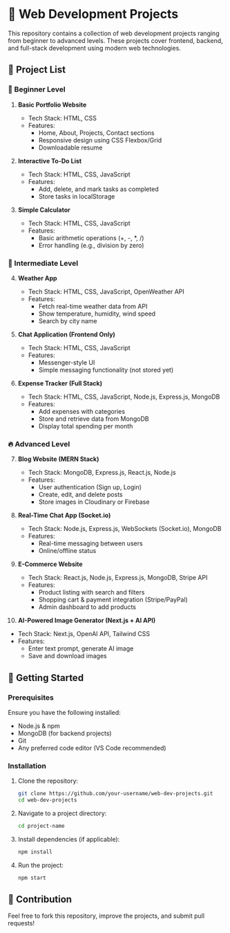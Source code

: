 # 🚀 Web Development Projects

This repository contains a collection of web development projects ranging from beginner to advanced levels. These projects cover frontend, backend, and full-stack development using modern web technologies.

## 📌 Project List

### 🔰 Beginner Level

1. **Basic Portfolio Website**
   - Tech Stack: HTML, CSS
   - Features:
     - Home, About, Projects, Contact sections
     - Responsive design using CSS Flexbox/Grid
     - Downloadable resume

2. **Interactive To-Do List**
   - Tech Stack: HTML, CSS, JavaScript
   - Features:
     - Add, delete, and mark tasks as completed
     - Store tasks in localStorage

3. **Simple Calculator**
   - Tech Stack: HTML, CSS, JavaScript
   - Features:
     - Basic arithmetic operations (+, -, *, /)
     - Error handling (e.g., division by zero)

### 🚀 Intermediate Level

4. **Weather App**
   - Tech Stack: HTML, CSS, JavaScript, OpenWeather API
   - Features:
     - Fetch real-time weather data from API
     - Show temperature, humidity, wind speed
     - Search by city name

5. **Chat Application (Frontend Only)**
   - Tech Stack: HTML, CSS, JavaScript
   - Features:
     - Messenger-style UI
     - Simple messaging functionality (not stored yet)

6. **Expense Tracker (Full Stack)**
   - Tech Stack: HTML, CSS, JavaScript, Node.js, Express.js, MongoDB
   - Features:
     - Add expenses with categories
     - Store and retrieve data from MongoDB
     - Display total spending per month

### 🔥 Advanced Level

7. **Blog Website (MERN Stack)**
   - Tech Stack: MongoDB, Express.js, React.js, Node.js
   - Features:
     - User authentication (Sign up, Login)
     - Create, edit, and delete posts
     - Store images in Cloudinary or Firebase

8. **Real-Time Chat App (Socket.io)**
   - Tech Stack: Node.js, Express.js, WebSockets (Socket.io), MongoDB
   - Features:
     - Real-time messaging between users
     - Online/offline status

9. **E-Commerce Website**
   - Tech Stack: React.js, Node.js, Express.js, MongoDB, Stripe API
   - Features:
     - Product listing with search and filters
     - Shopping cart & payment integration (Stripe/PayPal)
     - Admin dashboard to add products

10. **AI-Powered Image Generator (Next.js + AI API)**
   - Tech Stack: Next.js, OpenAI API, Tailwind CSS
   - Features:
     - Enter text prompt, generate AI image
     - Save and download images

## 🚀 Getting Started

### Prerequisites
Ensure you have the following installed:
- Node.js & npm
- MongoDB (for backend projects)
- Git
- Any preferred code editor (VS Code recommended)
 
### Installation
1. Clone the repository:
   ```sh
   git clone https://github.com/your-username/web-dev-projects.git
   cd web-dev-projects
   ```
2. Navigate to a project directory:
   ```sh
   cd project-name
   ```
3. Install dependencies (if applicable):
   ```sh
   npm install
   ```
4. Run the project:
   ```sh
   npm start
   ```
   
## 🎯 Contribution
Feel free to fork this repository, improve the projects, and submit pull requests!

